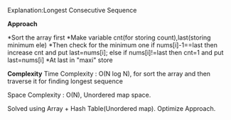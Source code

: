 Explanation:Longest Consecutive Sequence


**Approach**

*Sort the array first
*Make variable cnt(for storing count),last(storing minimum ele)
*Then check for the minimum one 
    if nums[i]-1==last  then increase cnt and put last=nums[i];
    else if nums[i]!=last  then cnt=1 and put last=nums[i]
*At last in "maxi" store   

**Complexity**
Time Complexity : O(N log N),  for sort the array and then traverse it for finding longest sequence

Space Complexity : O(N), Unordered map space.

Solved using Array + Hash Table(Unordered map). Optimize Approach.